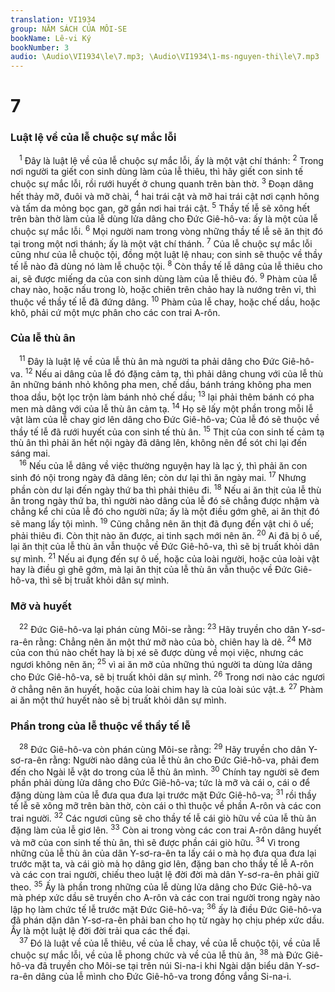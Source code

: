 ```yaml
---
translation: VI1934
group: NĂM SÁCH CỦA MÔI-SE
bookName: Lê-vi Ký 
bookNumber: 3
audio: \Audio\VI1934\le\7.mp3; \Audio\VI1934\1-ms-nguyen-thi\le\7.mp3
---
```


<div class="title"><h1>7</h1><h3>Luật lệ về của lễ chuộc sự mắc lỗi</h3></div>
<span class="verse le_7_1"> <sup>1</sup> Đây là luật lệ về của lễ chuộc sự mắc lỗi, ấy là một vật chí thánh: </span>
<span class="verse le_7_2"><sup>2</sup> Trong nơi người ta giết con sinh dùng làm của lễ thiêu, thì hãy giết con sinh tế chuộc sự mắc lỗi, rồi rưới huyết ở chung quanh trên bàn thờ. </span>
<span class="verse le_7_3"><sup>3</sup> Đoạn dâng hết thảy mỡ, đuôi và mỡ chài, </span>
<span class="verse le_7_4"><sup>4</sup> hai trái cật và mỡ hai trái cật nơi cạnh hông và tấm da mỏng bọc gan, gỡ gần nơi hai trái cật. </span>
<span class="verse le_7_5"><sup>5</sup> Thầy tế lễ sẽ xông hết trên bàn thờ làm của lễ dùng lửa dâng cho Đức Giê-hô-va: ấy là một của lễ chuộc sự mắc lỗi. </span>
<span class="verse le_7_6"><sup>6</sup> Mọi người nam trong vòng những thầy tế lễ sẽ ăn thịt đó tại trong một nơi thánh; ấy là một vật chí thánh. </span>
<span class="verse le_7_7"><sup>7</sup> Của lễ chuộc sự mắc lỗi cũng như của lễ chuộc tội, đồng một luật lệ nhau; con sinh sẽ thuộc về thầy tế lễ nào đã dùng nó làm lễ chuộc tội. </span>
<span class="verse le_7_8"><sup>8</sup> Còn thầy tế lễ dâng của lễ thiêu cho ai, sẽ được miếng da của con sinh dùng làm của lễ thiêu đó. </span>
<span class="verse le_7_9"><sup>9</sup> Phàm của lễ chay nào, hoặc nấu trong lò, hoặc chiên trên chảo hay là nướng trên vỉ, thì thuộc về thầy tế lễ đã đứng dâng. </span>
<span class="verse le_7_10"><sup>10</sup> Phàm của lễ chay, hoặc chế dầu, hoặc khô, phải cứ một mực phân cho các con trai A-rôn. <br/></span>
<div class="title"><h3>Của lễ thù ân</h3></div>
<span class="verse le_7_11"> <sup>11</sup> Đây là luật lệ về của lễ thù ân mà người ta phải dâng cho Đức Giê-hô-va. </span>
<span class="verse le_7_12"><sup>12</sup> Nếu ai dâng của lễ đó đặng cảm tạ, thì phải dâng chung với của lễ thù ân những bánh nhỏ không pha men, chế dầu, bánh tráng không pha men thoa dầu, bột lọc trộn làm bánh nhỏ chế dầu; </span>
<span class="verse le_7_13"><sup>13</sup> lại phải thêm bánh có pha men mà dâng với của lễ thù ân cảm tạ. </span>
<span class="verse le_7_14"><sup>14</sup> Họ sẽ lấy một phần trong mỗi lễ vật làm của lễ chay giơ lên dâng cho Đức Giê-hô-va; Của lễ đó sẽ thuộc về thầy tế lễ đã rưới huyết của con sinh tế thù ân. </span>
<span class="verse le_7_15"><sup>15</sup> Thịt của con sinh tế cảm tạ thù ân thì phải ăn hết nội ngày đã dâng lên, không nên để sót chi lại đến sáng mai. <br/></span>
<span class="verse le_7_16"> <sup>16</sup> Nếu của lễ dâng về việc thường nguyện hay là lạc ý, thì phải ăn con sinh đó nội trong ngày đã dâng lên; còn dư lại thì ăn ngày mai. </span>
<span class="verse le_7_17"><sup>17</sup> Nhưng phần còn dư lại đến ngày thứ ba thì phải thiêu đi. </span>
<span class="verse le_7_18"><sup>18</sup> Nếu ai ăn thịt của lễ thù ân trong ngày thứ ba, thì người nào dâng của lễ đó sẽ chẳng được nhậm và chẳng kể chi của lễ đó cho người nữa; ấy là một điều gớm ghê, ai ăn thịt đó sẽ mang lấy tội mình. </span>
<span class="verse le_7_19"><sup>19</sup> Cũng chẳng nên ăn thịt đã đụng đến vật chi ô uế; phải thiêu đi. Còn thịt nào ăn được, ai tinh sạch mới nên ăn. </span>
<span class="verse le_7_20"><sup>20</sup> Ai đã bị ô uế, lại ăn thịt của lễ thù ân vẫn thuộc về Đức Giê-hô-va, thì sẽ bị truất khỏi dân sự mình. </span>
<span class="verse le_7_21"><sup>21</sup> Nếu ai đụng đến sự ô uế, hoặc của loài người, hoặc của loài vật hay là điều gì ghê gớm, mà lại ăn thịt của lễ thù ân vẫn thuộc về Đức Giê-hô-va, thì sẽ bị truất khỏi dân sự mình. <br/></span>
<div class="title"><h3>Mỡ và huyết</h3></div>
<span class="verse le_7_22"> <sup>22</sup> Đức Giê-hô-va lại phán cùng Môi-se rằng: </span>
<span class="verse le_7_23"><sup>23</sup> Hãy truyền cho dân Y-sơ-ra-ên rằng: Chẳng nên ăn một thứ mỡ nào của bò, chiên hay là dê. </span>
<span class="verse le_7_24"><sup>24</sup> Mỡ của con thú nào chết hay là bị xé sẽ được dùng về mọi việc, nhưng các ngươi không nên ăn; </span>
<span class="verse le_7_25"><sup>25</sup> vì ai ăn mỡ của những thú người ta dùng lửa dâng cho Đức Giê-hô-va, sẽ bị truất khỏi dân sự mình. </span>
<span class="verse le_7_26"><sup>26</sup> Trong nơi nào các ngươi ở chẳng nên ăn huyết, hoặc của loài chim hay là của loài súc vật.<a data-toggle="tooltip" data-placement="bottom" title="Sa 9:4; Le 17:10-14; 19:26; Phu 12:16,23; 15:23">⚓</a></span>
<span class="verse le_7_27"><sup>27</sup> Phàm ai ăn một thứ huyết nào sẽ bị truất khỏi dân sự mình. <br/></span>
<div class="title"><h3>Phần trong của lễ thuộc về thầy tế lễ</h3></div>
<span class="verse le_7_28"> <sup>28</sup> Đức Giê-hô-va còn phán cùng Môi-se rằng: </span>
<span class="verse le_7_29"><sup>29</sup> Hãy truyền cho dân Y-sơ-ra-ên rằng: Người nào dâng của lễ thù ân cho Đức Giê-hô-va, phải đem đến cho Ngài lễ vật do trong của lễ thù ân mình. </span>
<span class="verse le_7_30"><sup>30</sup> Chính tay người sẽ đem phần phải dùng lửa dâng cho Đức Giê-hô-va; tức là mỡ và cái o, cái o để đặng dùng làm của lễ đưa qua đưa lại trước mặt Đức Giê-hô-va; </span>
<span class="verse le_7_31"><sup>31</sup> rồi thầy tế lễ sẽ xông mỡ trên bàn thờ, còn cái o thì thuộc về phần A-rôn và các con trai người. </span>
<span class="verse le_7_32"><sup>32</sup> Các ngươi cũng sẽ cho thầy tế lễ cái giò hữu về của lễ thù ân đặng làm của lễ giơ lên. </span>
<span class="verse le_7_33"><sup>33</sup> Còn ai trong vòng các con trai A-rôn dâng huyết và mỡ của con sinh tế thù ân, thì sẽ được phần cái giò hữu. </span>
<span class="verse le_7_34"><sup>34</sup> Vì trong những của lễ thù ân của dân Y-sơ-ra-ên ta lấy cái o mà họ đưa qua đưa lại trước mặt ta, và cái giò mà họ dâng giơ lên, đặng ban cho thầy tế lễ A-rôn và các con trai người, chiếu theo luật lệ đời đời mà dân Y-sơ-ra-ên phải giữ theo. </span>
<span class="verse le_7_35"><sup>35</sup> Ấy là phần trong những của lễ dùng lửa dâng cho Đức Giê-hô-va mà phép xức dầu sẽ truyền cho A-rôn và các con trai người trong ngày nào lập họ làm chức tế lễ trước mặt Đức Giê-hô-va; </span>
<span class="verse le_7_36"><sup>36</sup> ấy là điều Đức Giê-hô-va đã phán dặn dân Y-sơ-ra-ên phải ban cho họ từ ngày họ chịu phép xức dầu. Ấy là một luật lệ đời đời trải qua các thế đại. <br/></span>
<span class="verse le_7_37"> <sup>37</sup> Đó là luật về của lễ thiêu, về của lễ chay, về của lễ chuộc tội, về của lễ chuộc sự mắc lỗi, về của lễ phong chức và về của lễ thù ân, </span>
<span class="verse le_7_38"><sup>38</sup> mà Đức Giê-hô-va đã truyền cho Môi-se tại trên núi Si-na-i khi Ngài dặn biểu dân Y-sơ-ra-ên dâng của lễ mình cho Đức Giê-hô-va trong đồng vắng Si-na-i. <br/></span>
